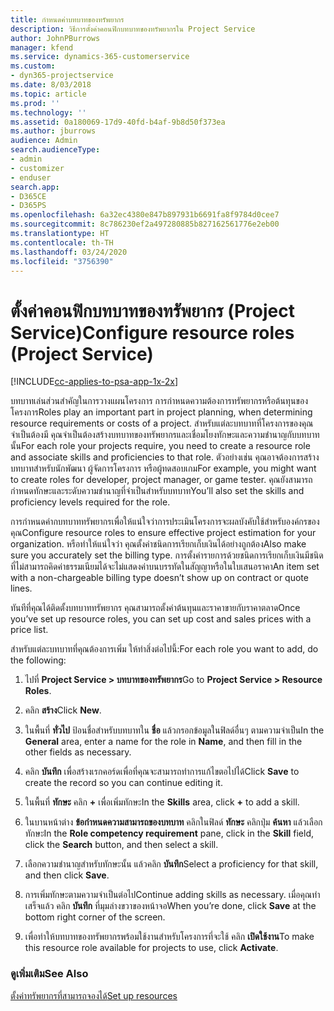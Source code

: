```yaml
---
title: กำหนดค่าบทบาทของทรัพยากร
description: วิธีการตั้งค่าคอนฟิกบทบาทของทรัพยากรใน Project Service
author: JohnPBurrows
manager: kfend
ms.service: dynamics-365-customerservice
ms.custom:
- dyn365-projectservice
ms.date: 8/03/2018
ms.topic: article
ms.prod: ''
ms.technology: ''
ms.assetid: 0a180069-17d9-40fd-b4af-9b8d50f373ea
ms.author: jburrows
audience: Admin
search.audienceType:
- admin
- customizer
- enduser
search.app:
- D365CE
- D365PS
ms.openlocfilehash: 6a32ec4380e847b897931b6691fa8f9784d0cee7
ms.sourcegitcommit: 8c786230ef2a497280885b827162561776e2eb00
ms.translationtype: HT
ms.contentlocale: th-TH
ms.lasthandoff: 03/24/2020
ms.locfileid: "3756390"
---
```

# <a name="configure-resource-roles-project-service"></a><span data-ttu-id="9edd0-103">ตั้งค่าคอนฟิกบทบาทของทรัพยากร (Project Service)</span><span class="sxs-lookup"><span data-stu-id="9edd0-103">Configure resource roles (Project Service)</span></span>

[!INCLUDE[cc-applies-to-psa-app-1x-2x](../includes/cc-applies-to-psa-app-1x-2x.md)]

<span data-ttu-id="9edd0-104">บทบาทเล่นส่วนสำคัญในการวางแผนโครงการ การกำหนดความต้องการทรัพยากรหรือต้นทุนของโครงการ</span><span class="sxs-lookup"><span data-stu-id="9edd0-104">Roles play an important part in project planning, when determining resource requirements or costs of a project.</span></span> <span data-ttu-id="9edd0-105">สำหรับแต่ละบทบาทที่โครงการของคุณจำเป็นต้องมี คุณจำเป็นต้องสร้างบทบาทของทรัพยากรและเชื่อมโยงทักษะและความชำนาญกับบทบาทนั้น</span><span class="sxs-lookup"><span data-stu-id="9edd0-105">For each role your projects require, you need to create a resource role and associate skills and proficiencies to that role.</span></span> <span data-ttu-id="9edd0-106">ตัวอย่างเช่น คุณอาจต้องการสร้างบทบาทสำหรับนักพัฒนา ผู้จัดการโครงการ หรือผู้ทดสอบเกม</span><span class="sxs-lookup"><span data-stu-id="9edd0-106">For example, you might want to create roles for developer, project manager, or game tester.</span></span> <span data-ttu-id="9edd0-107">คุณยังสามารถกำหนดทักษะและระดับความชำนาญที่จำเป็นสำหรับบทบาท</span><span class="sxs-lookup"><span data-stu-id="9edd0-107">You’ll also set the skills and proficiency levels required for the role.</span></span>  
  
 <span data-ttu-id="9edd0-108">การกำหนดค่ากบทบาททรัพยากรเพื่อให้แน่ใจว่าการประเมินโครงการจะผลบังคับใช้สำหรับองค์กรของคุณ</span><span class="sxs-lookup"><span data-stu-id="9edd0-108">Configure resource roles to ensure effective project estimation for your organization.</span></span>  <span data-ttu-id="9edd0-109">หรือทำให้แน่ใจว่า คุณตั้งค่าชนิดการเรียกเก็บเงินได้อย่างถูกต้อง</span><span class="sxs-lookup"><span data-stu-id="9edd0-109">Also make sure you accurately set the billing type.</span></span> <span data-ttu-id="9edd0-110">การตั้งค่ารายการด้วยชนิดการเรียกเก็บเงินมีชนิดที่ไม่สามารถคิดค่าธรรมเนียมได้จะไม่แสดงค่าบนบรรทัดในสัญญาหรือในใบเสนอราคา</span><span class="sxs-lookup"><span data-stu-id="9edd0-110">An item set with a non-chargeable billing type doesn’t show up on contract or quote lines.</span></span>  
  
 <span data-ttu-id="9edd0-111">ทันทีที่คุณได้ติดตั้งบทบาททรัพยากร คุณสามารถตั้งค่าต้นทุนและราคาขายกับราคาตลาด</span><span class="sxs-lookup"><span data-stu-id="9edd0-111">Once you’ve set up resource roles, you can set up cost and sales prices with a price list.</span></span>  
  
 <span data-ttu-id="9edd0-112">สำหรับแต่ละบทบาทที่คุณต้องการเพิ่ม ให้ทำสิ่งต่อไปนี้:</span><span class="sxs-lookup"><span data-stu-id="9edd0-112">For each role you want to add, do the following:</span></span>  
  
1.  <span data-ttu-id="9edd0-113">ไปที่ **Project Service > บทบาทของทรัพยากร**</span><span class="sxs-lookup"><span data-stu-id="9edd0-113">Go to **Project Service > Resource Roles**.</span></span>  
  
2.  <span data-ttu-id="9edd0-114">คลิก **สร้าง**</span><span class="sxs-lookup"><span data-stu-id="9edd0-114">Click **New**.</span></span>  
  
3.  <span data-ttu-id="9edd0-115">ในพื้นที่ **ทั่วไป** ป้อนชื่อสำหรับบทบาทใน **ชื่อ** แล้วกรอกข้อมูลในฟิลด์อื่นๆ ตามความจำเป็น</span><span class="sxs-lookup"><span data-stu-id="9edd0-115">In the **General** area, enter a name for the role in **Name**, and then fill in the other fields as necessary.</span></span>  
  
4.  <span data-ttu-id="9edd0-116">คลิก **บันทึก** เพื่อสร้างเรกคอร์ดเพื่อที่คุณจะสามารถทำการแก้ไขตอไปได้</span><span class="sxs-lookup"><span data-stu-id="9edd0-116">Click **Save** to create the record so you can continue editing it.</span></span>  
  
5.  <span data-ttu-id="9edd0-117">ในพื้นที่ **ทักษะ** คลิก **+** เพื่อเพิ่มทักษะ</span><span class="sxs-lookup"><span data-stu-id="9edd0-117">In the **Skills** area, click **+** to add a skill.</span></span>  
  
6.  <span data-ttu-id="9edd0-118">ในบานหน้าต่าง **ข้อกำหนดความสามารถของบทบาท** คลิกในฟิลด์ **ทักษะ** คลิกปุ่ม **ค้นหา** แล้วเลือกทักษะ</span><span class="sxs-lookup"><span data-stu-id="9edd0-118">In the **Role competency requirement** pane, click in the **Skill** field, click the **Search** button, and then select a skill.</span></span>  
  
7.  <span data-ttu-id="9edd0-119">เลือกความชำนาญสำหรับทักษะนั้น แล้วคลิก **บันทึก**</span><span class="sxs-lookup"><span data-stu-id="9edd0-119">Select a proficiency for that skill, and then click **Save**.</span></span>  
  
8.  <span data-ttu-id="9edd0-120">การเพิ่มทักษะตามความจำเป็นต่อไป</span><span class="sxs-lookup"><span data-stu-id="9edd0-120">Continue adding skills as necessary.</span></span> <span data-ttu-id="9edd0-121">เมื่อคุณทำเสร็จแล้ว คลิก **บันทึก** ที่มุมล่างขวาของหน้าจอ</span><span class="sxs-lookup"><span data-stu-id="9edd0-121">When you’re done, click **Save** at the bottom right corner of the screen.</span></span>  
  
9. <span data-ttu-id="9edd0-122">เพื่อทำให้บทบาทของทรัพยากรพร้อมใช้งานสำหรับโครงการที่จะใช้ คลิก **เปิดใช้งาน**</span><span class="sxs-lookup"><span data-stu-id="9edd0-122">To make this resource role available for projects to use, click **Activate**.</span></span>  
  
### <a name="see-also"></a><span data-ttu-id="9edd0-123">ดูเพิ่มเติม</span><span class="sxs-lookup"><span data-stu-id="9edd0-123">See Also</span></span>  
 [<span data-ttu-id="9edd0-124">ตั้งค่าทรัพยากรที่สามารถจองได้</span><span class="sxs-lookup"><span data-stu-id="9edd0-124">Set up resources</span></span>](../project-service/set-up-resources.md)
